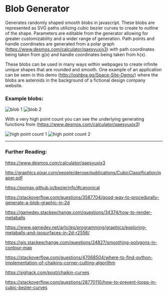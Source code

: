 # Blob Generator

Generates randomly shaped smooth blobs in javascript. These blobs are represented as SVG paths utilizing cubic bezier curves to create to outline of the shape. Parameters are editable from the generator allowing for greater customizability and a wider range of generation. Path points and handle coordinates are generated from a polar graph (https://www.desmos.com/calculator/qaesyuxix3) with path coordinates being taken from g(x) and handle coordinates being taken from h(x).

These blobs can be used in many ways within webpages to create infinite unique shapes that are rounded and smooth. One example of an application can be seen in this demo (http://joshbra.gg/Space-Site-Demo/) where the blobs are asteroids in the background of a fictional design company website.

### Example blobs:
![blob 1](https://i.gyazo.com/146962fdaba1efd2fb849b6d9871a93f.png)
![blob 2](https://i.gyazo.com/35da2233bd17e9934a3d67fc68dcaf8c.png)

With a very high point count you can see the underlying generating functions from (https://www.desmos.com/calculator/qaesyuxix3)

![high point count 1](https://i.gyazo.com/7a4e0dac15c90f17e91854cd38cb5ad9.png)
![high point count 2](https://i.gyazo.com/379406ea6b864e49ff1ef013be2e6988.png)

---

### Further Reading:
https://www.desmos.com/calculator/qaesyuxix3

http://graphics.pixar.com/people/derose/publications/CubicClassification/paper.pdf

https://pomax.github.io/bezierinfo/#canonical 

https://stackoverflow.com/questions/3587704/good-way-to-procedurally-generate-a-blob-graphic-in-2d

https://gamedev.stackexchange.com/questions/34374/how-to-render-metaballs

https://www.gamedev.net/articles/programming/graphics/exploring-metaballs-and-isosurfaces-in-2d-r2556/

https://gis.stackexchange.com/questions/24827/smoothing-polygons-in-contour-map

https://stackoverflow.com/questions/47068504/where-to-find-python-implementation-of-chaikins-corner-cutting-algorithm

https://sighack.com/post/chaikin-curves

https://stackoverflow.com/questions/28770110/how-to-prevent-loops-in-cubic-bezier-curves
